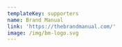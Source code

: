 ```yaml
---
templateKey: supporters
name: Brand Manual
link: 'https://thebrandmanual.com/'
image: /img/bm-logo.svg
---
```

